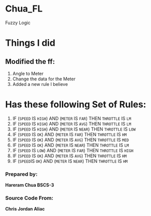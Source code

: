 # Chua_FL

Fuzzy Logic 


# Things I did
## Modified the ff:
1. Angle to Meter
2. Change the data for the Meter
3. Added a new rule I believe

# Has these following Set of Rules:
1. IF (`SPEED` IS `HIGH`) AND (`METER` IS `FAR`) THEN `THROTTLE` IS `LM`
2. IF (`SPEED` IS `HIGH`) AND (`METER` IS `AVG`) THEN `THROTTLE` IS `LM`
3. IF (`SPEED` IS `HIGH`) AND (`METER` IS `NEAR`) THEN `THROTTLE` IS `LOW`
4. IF (`SPEED` IS `OK`) AND (`METER` IS `FAR`) THEN `THROTTLE` IS `HM`
5. IF (`SPEED` IS `OK`) AND (`METER` IS `AVG`) THEN `THROTTLE` IS `MED`
6. IF (`SPEED` IS `OK`) AND (`METER` IS `NEAR`) THEN `THROTTLE` IS `LM`
7. IF (`SPEED` IS `LOW`) AND (`METER` IS `FAR`) THEN `THROTTLE` IS `HIGH`
8. IF (`SPEED` IS `OK`) AND (`METER` IS `AVG`) THEN `THROTTLE` IS `HM`
9. IF (`SPEED`IS `OK`) AND (`METER` IS `NEAR`) THEN `THROTTLE` IS `HM`



### Prepared by:
**Hareram Chua BSCS-3**

### Source Code From:
**Chris Jordan Aliac**
